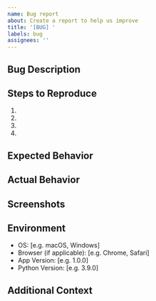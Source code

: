 ```yaml
---
name: Bug report
about: Create a report to help us improve
title: '[BUG] '
labels: bug
assignees: ''
---
```


## Bug Description
<!-- A clear and concise description of what the bug is -->

## Steps to Reproduce
1. 
2. 
3. 
4. 

## Expected Behavior
<!-- What you expected to happen -->

## Actual Behavior
<!-- What actually happened -->

## Screenshots
<!-- If applicable, add screenshots to help explain your problem -->

## Environment
 - OS: [e.g. macOS, Windows]
 - Browser (if applicable): [e.g. Chrome, Safari]
 - App Version: [e.g. 1.0.0]
 - Python Version: [e.g. 3.9.0]

## Additional Context
<!-- Add any other context about the problem here -->